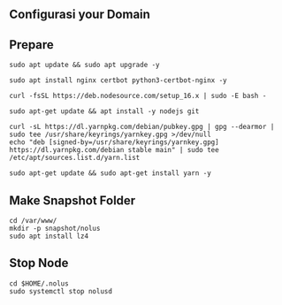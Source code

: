## Configurasi your Domain

## Prepare
```
sudo apt update && sudo apt upgrade -y
```

```
sudo apt install nginx certbot python3-certbot-nginx -y
```

```
curl -fsSL https://deb.nodesource.com/setup_16.x | sudo -E bash -
```

```
sudo apt-get update && apt install -y nodejs git
```

```
curl -sL https://dl.yarnpkg.com/debian/pubkey.gpg | gpg --dearmor | sudo tee /usr/share/keyrings/yarnkey.gpg >/dev/null
echo "deb [signed-by=/usr/share/keyrings/yarnkey.gpg] https://dl.yarnpkg.com/debian stable main" | sudo tee /etc/apt/sources.list.d/yarn.list
```

```
sudo apt-get update && sudo apt-get install yarn -y
```

## Make Snapshot Folder
```
cd /var/www/
mkdir -p snapshot/nolus
sudo apt install lz4
```

## Stop Node
```
cd $HOME/.nolus
sudo systemctl stop nolusd
```






